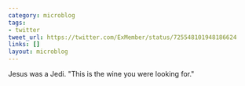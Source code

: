 ```yaml
---
category: microblog
tags:
- twitter
tweet_url: https://twitter.com/ExMember/status/725548101948186624
links: []
layout: microblog
---
```

Jesus was a Jedi. "This is the wine you were looking for."
